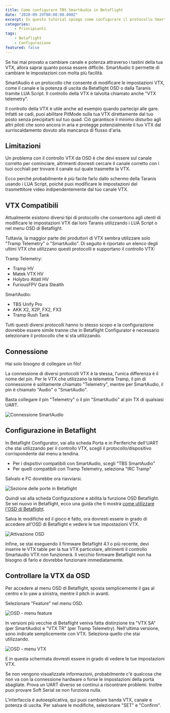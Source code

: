 ```yaml
---
title: Come configurare TBS SmartAudio in Betaflight
date: "2020-09-29T00:00:00.000Z"
excerpt: In questo tutorial spiego come configurare il protocollo SmartAudio sulle VTX compatibili per poterle controllare attraverso l'OSD di Betaflight.
categories:
    - Principianti
tags: 
    - Betaflight
    - Configurazione
featured: false
---
```

Se hai mai provato a cambiare canale e potenza attraverso i tastini della tua VTX, allora saprai quanto possa essere difficile. SmartAudio ti permette di cambiare le impostazioni con molta più facilità.

SmartAudio è un protocollo che consente di modificare le impostazioni VTX, come il canale e la potenza di uscita da Betaflight OSD o dalla Taranis tramite LUA Script. Il controllo della VTX è talvolta chiamato anche "VTX telemetry".

Il controllo della VTX è utile anche ad esempio quando partecipi alle gare. Infatti se cadi, puoi abilitare PitMode sulla tua VTX direttamente dal tuo posto senza precipitarti sul tuo quad. Ciò garantisce il minimo disturbo agli altri piloti che sono ancora in aria e protegge potenzialmente il tuo VTX dal surriscaldamento dovuto alla mancanza di flusso d'aria.

## Limitazioni
Un problema con il controllo VTX da OSD è che devi essere sul canale corretto per cominciare, altrimenti dovresti cercare il canale corretto con i tuoi occhiali per trovare il canale sul quale trasmette la VTX.

Ecco perché probabilmente è più facile farlo dallo schermo della Taranis usando i LUA Script, poiché puoi modificare le impostazioni del trasmettitore video indipendentemente dal tuo canale VTX.

## VTX Compatibili
Attualmente esistono diversi tipi di protocollo che consentono agli utenti di modificare le impostazioni VTX dai loro Taranis utilizzando i LUA Script o nel menu OSD di Betaflight.

Tuttavia, la maggior parte dei produttori di VTX sembra utilizzare solo "Tramp Telemetry" o "SmartAudio". Di seguito è riportato un elenco degli ultimi VTX che utilizzano questi protocolli e supportano il controllo VTX:

Tramp Telemetry:
- Tramp HV
- Matek VTX HV
- Holybro Atlatl HV
- FuriousFPV Gara Stealth

SmartAudio:
- TBS Unify Pro
- AKK X2, X2P, FX2, FX3
- Tramp Rush Tank

Tutti questi diversi protocolli hanno lo stesso scopo e la configurazione dovrebbe essere simile tranne che in Betaflight Configurator è necessario selezionare il protocollo che si sta utilizzando.

## Connessione 
Hai solo bisogno di collegare un filo!

La connessione di diversi protocolli VTX è la stessa, l'unica differenza è il nome del pin. Per le VTX che utilizzano la telemetria Tramp, il pin di connessione è solitamente chiamato "Telemetry", mentre per SmartAudio, il pin è chiamato "Audio" o "SmartAudio". 

Basta collegare il pin "Telemetry" o il pin "SmartAudio" al pin TX di qualsiasi UART.

![Connessione SmartAudio](/assets/configurare-tbs-smartaudio/smartaudio_connessione.png)

## Configurazione in Betaflight 
In Betaflight Configurator, vai alla scheda Porta e in Periferiche dell'UART che stai utilizzando per il controllo VTX, scegli il protocollo/dispositivo corrispondente dal menu a tendina.

- Per i dispsitivi compatibili con SmartAudio, scegli "TBS SmartAudio"
- Per quelli compatibili con Tramp Telemetry, seleziona "IRC Tramp"

Salvalo e FC dovrebbe ora riavviarsi.

![Sezione delle porte in Betaflight](/assets/configurare-tbs-smartaudio/porte.png)

Quindi vai alla scheda Configurazione e abilita la funzione OSD Betaflight. Se sei nuovo in Betaflight, ecco una guida che ti mostra [come utilizzare l'OSD di Betaflight](https://lucafpv.com/configurare-osd-betaflight/).

Salva le modifiche ed il gioco è fatto, ora dovresti essere in grado di accedere all'OSD di Betaflight e vedere le tue impostazioni VTX.

![Attivazione OSD](/assets/configurare-tbs-smartaudio/osd_attivo.png)

Infine, se stai eseguendo il firmware Betaflight 4.1 o più recente, devi inserire le VTX table per la tua VTX particolare, altrimenti il controllo Smartaudio VTX non funzionerà. Il vecchio firmware Betaflight non ha bisogno di farlo e dovrebbe funzionare immediatamente.

## Controllare la VTX da OSD

Per accedere al menu OSD di Betaflight, sposta semplicemente il gas al centro e lo yaw a sinistra, mentre il pitch in avanti.

Selezionare "Feature" nel menu OSD.

![OSD - menu feature](/assets/configurare-tbs-smartaudio/osd_feature.png)

In versioni più vecchie di Betaflight veniva fatta distinzione tra "VTX SA" (per SmartAudio) e "VTX TR" (per Tramp Telemetry). Nell'ultima versione, sono indicate semplicemente con VTX. Seleziona quello che stai utilizzando.

![OSD - menu VTX](/assets/configurare-tbs-smartaudio/osd_vtx.png)

E in questa schermata dovresti essere in grado di vedere le tue impostazioni VTX.

Se non vengono visualizzate informazioni, probabilmente c'è qualcosa che non va con la connessione hardware o forse le impostazioni della porta sbagliate. Prova un UART diverso se continui a riscontrare problemi. Inoltre puoi provare Soft Serial se non funziona nulla.

L'interfaccia è autoesplicativa, qui puoi cambiare banda VTX, canale e potenza di uscita. Per salvare le modifiche, selezionare "SET" e "Confirm".
